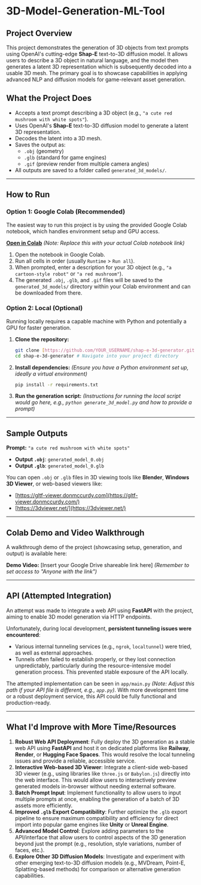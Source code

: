 # 3D-Model-Generation-ML-Tool

## Project Overview

This project demonstrates the generation of 3D objects from text prompts using OpenAI's cutting-edge **Shap-E** text-to-3D diffusion model. It allows users to describe a 3D object in natural language, and the model then generates a latent 3D representation which is subsequently decoded into a usable 3D mesh. The primary goal is to showcase capabilities in applying advanced NLP and diffusion models for game-relevant asset generation.

## What the Project Does

* Accepts a text prompt describing a 3D object (e.g., `"a cute red mushroom with white spots"`).
* Uses OpenAI's **Shap-E** text-to-3D diffusion model to generate a latent 3D representation.
* Decodes the latent into a 3D mesh.
* Saves the output as:
    * `.obj` (geometry)
    * `.glb` (standard for game engines)
    * `.gif` (preview render from multiple camera angles)
* All outputs are saved to a folder called `generated_3d_models/`.

---

## How to Run

### Option 1: Google Colab (Recommended)

The easiest way to run this project is by using the provided Google Colab notebook, which handles environment setup and GPU access.

**[Open in Colab](https://colab.research.google.com/drive/1ccddWYutaKQQF2Ggj7aBOAV79mhHIcLD#scrollTo=_PG2lUXi-389)** *(Note: Replace this with your actual Colab notebook link)*

1.  Open the notebook in Google Colab.
2.  Run all cells in order (usually `Runtime` > `Run all`).
3.  When prompted, enter a description for your 3D object (e.g., `"a cartoon-style robot"` or `"a red mushroom"`).
4.  The generated `.obj`, `.glb`, and `.gif` files will be saved to the `generated_3d_models/` directory within your Colab environment and can be downloaded from there.

### Option 2: Local (Optional)

Running locally requires a capable machine with Python and potentially a GPU for faster generation.

1.  **Clone the repository:**
    ```bash
    git clone [https://github.com/YOUR_USERNAME/shap-e-3d-generator.git](https://github.com/YOUR_USERNAME/shap-e-3d-generator.git) # Replace YOUR_USERNAME
    cd shap-e-3d-generator # Navigate into your project directory
    ```
2.  **Install dependencies:**
    *(Ensure you have a Python environment set up, ideally a virtual environment)*
    ```bash
    pip install -r requirements.txt
    ```
3.  **Run the generation script:**
    *(Instructions for running the local script would go here, e.g., `python generate_3d_model.py` and how to provide a prompt)*

---

## Sample Outputs

**Prompt:** `"a cute red mushroom with white spots"`

* **Output `.obj`**: `generated_model_0.obj`
* **Output `.glb`**: `generated_model_0.glb`
    
You can open `.obj` or `.glb` files in 3D viewing tools like **Blender**, **Windows 3D Viewer**, or web-based viewers like:
* [https://gltf-viewer.donmccurdy.com](https://gltf-viewer.donmccurdy.com/)
* [https://3dviewer.net/](https://3dviewer.net/)

---

## Colab Demo and Video Walkthrough

A walkthrough demo of the project (showcasing setup, generation, and output) is available here:

**Demo Video:** [Insert your Google Drive shareable link here] *(Remember to set access to "Anyone with the link")*

---

## API (Attempted Integration)

An attempt was made to integrate a web API using **FastAPI** with the project, aiming to enable 3D model generation via HTTP endpoints.

Unfortunately, during local development, **persistent tunneling issues were encountered**:

* Various internal tunneling services (e.g., `ngrok`, `localtunnel`) were tried, as well as external approaches.
* Tunnels often failed to establish properly, or they lost connection unpredictably, particularly during the resource-intensive model generation process. This prevented stable exposure of the API locally.

The attempted implementation can be seen in `app/main.py` *(Note: Adjust this path if your API file is different, e.g., `app.py`)*. With more development time or a robust deployment service, this API could be fully functional and production-ready.

---

## What I'd Improve with More Time/Resources

1.  **Robust Web API Deployment**: Fully deploy the 3D generation as a stable web API using **FastAPI** and host it on dedicated platforms like **Railway**, **Render**, or **Hugging Face Spaces**. This would resolve the local tunneling issues and provide a reliable, accessible service.
2.  **Interactive Web-based 3D Viewer**: Integrate a client-side web-based 3D viewer (e.g., using libraries like `three.js` or `Babylon.js`) directly into the web interface. This would allow users to interactively preview generated models in-browser without needing external software.
3.  **Batch Prompt Input**: Implement functionality to allow users to input multiple prompts at once, enabling the generation of a batch of 3D assets more efficiently.
4.  **Improved `.glb` Export Compatibility**: Further optimize the `.glb` export pipeline to ensure maximum compatibility and efficiency for direct import into popular game engines like **Unity** or **Unreal Engine**.
5.  **Advanced Model Control**: Explore adding parameters to the API/interface that allow users to control aspects of the 3D generation beyond just the prompt (e.g., resolution, style variations, number of faces, etc.).
6.  **Explore Other 3D Diffusion Models**: Investigate and experiment with other emerging text-to-3D diffusion models (e.g., MVDream, Point-E, Splatting-based methods) for comparison or alternative generation capabilities.

